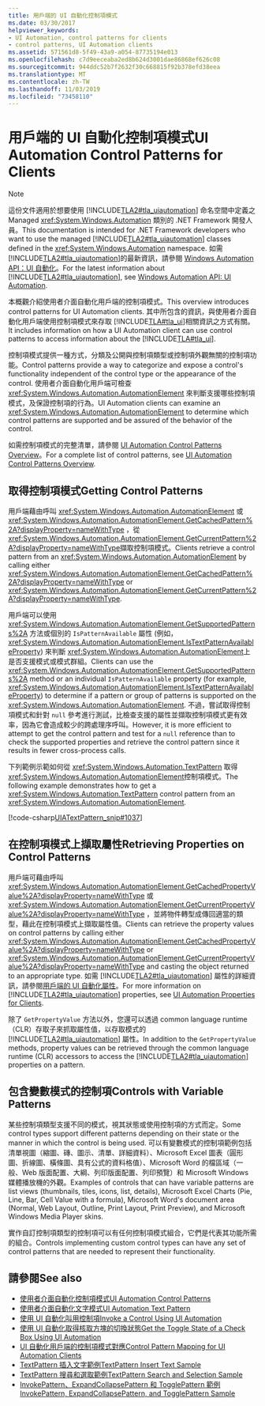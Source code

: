 ```yaml
---
title: 用戶端的 UI 自動化控制項模式
ms.date: 03/30/2017
helpviewer_keywords:
- UI Automation, control patterns for clients
- control patterns, UI Automation clients
ms.assetid: 571561d8-5f49-43a9-a054-87735194e013
ms.openlocfilehash: c7d9eeceaba2ed8b624d3001dae86868ef626c08
ms.sourcegitcommit: 944ddc52b7f2632f30c668815f92b378efd38eea
ms.translationtype: MT
ms.contentlocale: zh-TW
ms.lasthandoff: 11/03/2019
ms.locfileid: "73458110"
---
```

# <a name="ui-automation-control-patterns-for-clients"></a><span data-ttu-id="8f435-102">用戶端的 UI 自動化控制項模式</span><span class="sxs-lookup"><span data-stu-id="8f435-102">UI Automation Control Patterns for Clients</span></span>
> [!NOTE]
> <span data-ttu-id="8f435-103">這份文件適用於想要使用 [!INCLUDE[TLA2#tla_uiautomation](../../../includes/tla2sharptla-uiautomation-md.md)] 命名空間中定義之 Managed <xref:System.Windows.Automation> 類別的 .NET Framework 開發人員。</span><span class="sxs-lookup"><span data-stu-id="8f435-103">This documentation is intended for .NET Framework developers who want to use the managed [!INCLUDE[TLA2#tla_uiautomation](../../../includes/tla2sharptla-uiautomation-md.md)] classes defined in the <xref:System.Windows.Automation> namespace.</span></span> <span data-ttu-id="8f435-104">如需 [!INCLUDE[TLA2#tla_uiautomation](../../../includes/tla2sharptla-uiautomation-md.md)]的最新資訊，請參閱 [Windows Automation API：UI 自動化](https://go.microsoft.com/fwlink/?LinkID=156746)。</span><span class="sxs-lookup"><span data-stu-id="8f435-104">For the latest information about [!INCLUDE[TLA2#tla_uiautomation](../../../includes/tla2sharptla-uiautomation-md.md)], see [Windows Automation API: UI Automation](https://go.microsoft.com/fwlink/?LinkID=156746).</span></span>  
  
 <span data-ttu-id="8f435-105">本概觀介紹使用者介面自動化用戶端的控制項模式。</span><span class="sxs-lookup"><span data-stu-id="8f435-105">This overview introduces control patterns for UI Automation clients.</span></span> <span data-ttu-id="8f435-106">其中所包含的資訊，與使用者介面自動化用戶端使用控制項模式來存取 [!INCLUDE[TLA#tla_ui](../../../includes/tlasharptla-ui-md.md)]相關資訊之方式有關。</span><span class="sxs-lookup"><span data-stu-id="8f435-106">It includes information on how a UI Automation client can use control patterns to access information about the [!INCLUDE[TLA#tla_ui](../../../includes/tlasharptla-ui-md.md)].</span></span>  
  
 <span data-ttu-id="8f435-107">控制項模式提供一種方式，分類及公開與控制項類型或控制項外觀無關的控制項功能。</span><span class="sxs-lookup"><span data-stu-id="8f435-107">Control patterns provide a way to categorize and expose a control's functionality independent of the control type or the appearance of the control.</span></span> <span data-ttu-id="8f435-108">使用者介面自動化用戶端可檢查 <xref:System.Windows.Automation.AutomationElement> 來判斷支援哪些控制項模式，及保證控制項的行為。</span><span class="sxs-lookup"><span data-stu-id="8f435-108">UI Automation clients can examine an <xref:System.Windows.Automation.AutomationElement> to determine which control patterns are supported and be assured of the behavior of the control.</span></span>  
  
 <span data-ttu-id="8f435-109">如需控制項模式的完整清單，請參閱 [UI Automation Control Patterns Overview](ui-automation-control-patterns-overview.md)。</span><span class="sxs-lookup"><span data-stu-id="8f435-109">For a complete list of control patterns, see [UI Automation Control Patterns Overview](ui-automation-control-patterns-overview.md).</span></span>  
  
<a name="uiautomation_getting_control_patterns"></a>   
## <a name="getting-control-patterns"></a><span data-ttu-id="8f435-110">取得控制項模式</span><span class="sxs-lookup"><span data-stu-id="8f435-110">Getting Control Patterns</span></span>  
 <span data-ttu-id="8f435-111">用戶端藉由呼叫 <xref:System.Windows.Automation.AutomationElement> 或 <xref:System.Windows.Automation.AutomationElement.GetCachedPattern%2A?displayProperty=nameWithType> ，從 <xref:System.Windows.Automation.AutomationElement.GetCurrentPattern%2A?displayProperty=nameWithType>擷取控制項模式。</span><span class="sxs-lookup"><span data-stu-id="8f435-111">Clients retrieve a control pattern from an <xref:System.Windows.Automation.AutomationElement> by calling either <xref:System.Windows.Automation.AutomationElement.GetCachedPattern%2A?displayProperty=nameWithType> or <xref:System.Windows.Automation.AutomationElement.GetCurrentPattern%2A?displayProperty=nameWithType>.</span></span>  
  
 <span data-ttu-id="8f435-112">用戶端可以使用 <xref:System.Windows.Automation.AutomationElement.GetSupportedPatterns%2A> 方法或個別的 `IsPatternAvailable` 屬性 (例如， <xref:System.Windows.Automation.AutomationElement.IsTextPatternAvailableProperty>) 來判斷 <xref:System.Windows.Automation.AutomationElement>上是否支援模式或模式群組。</span><span class="sxs-lookup"><span data-stu-id="8f435-112">Clients can use the <xref:System.Windows.Automation.AutomationElement.GetSupportedPatterns%2A> method or an individual `IsPatternAvailable` property (for example, <xref:System.Windows.Automation.AutomationElement.IsTextPatternAvailableProperty>) to determine if a pattern or group of patterns is supported on the <xref:System.Windows.Automation.AutomationElement>.</span></span> <span data-ttu-id="8f435-113">不過，嘗試取得控制項模式和針對 `null` 參考進行測試，比檢查支援的屬性並擷取控制項模式更有效率，因為它會造成較少的跨處理序呼叫。</span><span class="sxs-lookup"><span data-stu-id="8f435-113">However, it is more efficient to attempt to get the control pattern and test for a `null` reference than to check the supported properties and retrieve the control pattern since it results in fewer cross-process calls.</span></span>  
  
 <span data-ttu-id="8f435-114">下列範例示範如何從 <xref:System.Windows.Automation.TextPattern> 取得 <xref:System.Windows.Automation.AutomationElement>控制項模式。</span><span class="sxs-lookup"><span data-stu-id="8f435-114">The following example demonstrates how to get a <xref:System.Windows.Automation.TextPattern> control pattern from an <xref:System.Windows.Automation.AutomationElement>.</span></span>  
  
 [!code-csharp[UIATextPattern_snip#1037](../../../samples/snippets/csharp/VS_Snippets_Wpf/UIATextPattern_snip/CSharp/SearchWindow.cs#1037)]  
  
<a name="uiautomation_properties_on_control_patterns"></a>   
## <a name="retrieving-properties-on-control-patterns"></a><span data-ttu-id="8f435-115">在控制項模式上擷取屬性</span><span class="sxs-lookup"><span data-stu-id="8f435-115">Retrieving Properties on Control Patterns</span></span>  
 <span data-ttu-id="8f435-116">用戶端可藉由呼叫 <xref:System.Windows.Automation.AutomationElement.GetCachedPropertyValue%2A?displayProperty=nameWithType> 或 <xref:System.Windows.Automation.AutomationElement.GetCurrentPropertyValue%2A?displayProperty=nameWithType> ，並將物件轉型成傳回適當的類型，藉此在控制項模式上擷取屬性值。</span><span class="sxs-lookup"><span data-stu-id="8f435-116">Clients can retrieve the property values on control patterns by calling either <xref:System.Windows.Automation.AutomationElement.GetCachedPropertyValue%2A?displayProperty=nameWithType> or <xref:System.Windows.Automation.AutomationElement.GetCurrentPropertyValue%2A?displayProperty=nameWithType> and casting the object returned to an appropriate type.</span></span> <span data-ttu-id="8f435-117">如需 [!INCLUDE[TLA2#tla_uiautomation](../../../includes/tla2sharptla-uiautomation-md.md)] 屬性的詳細資訊，請參閱[用戶端的 UI 自動化屬性](ui-automation-properties-for-clients.md)。</span><span class="sxs-lookup"><span data-stu-id="8f435-117">For more information on [!INCLUDE[TLA2#tla_uiautomation](../../../includes/tla2sharptla-uiautomation-md.md)] properties, see [UI Automation Properties for Clients](ui-automation-properties-for-clients.md).</span></span>  
  
 <span data-ttu-id="8f435-118">除了 `GetPropertyValue` 方法以外，您還可以透過 common language runtime （CLR）存取子來抓取屬性值，以存取模式的 [!INCLUDE[TLA2#tla_uiautomation](../../../includes/tla2sharptla-uiautomation-md.md)] 屬性。</span><span class="sxs-lookup"><span data-stu-id="8f435-118">In addition to the `GetPropertyValue` methods, property values can be retrieved through the common language runtime (CLR) accessors to access the [!INCLUDE[TLA2#tla_uiautomation](../../../includes/tla2sharptla-uiautomation-md.md)] properties on a pattern.</span></span>  
  
<a name="uiautomation_with_variable_patterns"></a>   
## <a name="controls-with-variable-patterns"></a><span data-ttu-id="8f435-119">包含變數模式的控制項</span><span class="sxs-lookup"><span data-stu-id="8f435-119">Controls with Variable Patterns</span></span>  
 <span data-ttu-id="8f435-120">某些控制項類型支援不同的模式，視其狀態或使用控制項的方式而定。</span><span class="sxs-lookup"><span data-stu-id="8f435-120">Some control types support different patterns depending on their state or the manner in which the control is being used.</span></span> <span data-ttu-id="8f435-121">可以有變數模式的控制項範例包括清單視圖（縮圖、磚、圖示、清單、詳細資料）、Microsoft Excel 圖表（圓形圖、折線圖、橫條圖、具有公式的資料格值）、Microsoft Word 的檔區域（一般、Web 版面配置、大綱、列印版面配置、列印預覽）和 Microsoft Windows 媒體播放機的外觀。</span><span class="sxs-lookup"><span data-stu-id="8f435-121">Examples of controls that can have variable patterns are list views (thumbnails, tiles, icons, list, details), Microsoft Excel Charts (Pie, Line, Bar, Cell Value with a formula), Microsoft Word's document area (Normal, Web Layout, Outline, Print Layout, Print Preview), and Microsoft Windows Media Player skins.</span></span>  
  
 <span data-ttu-id="8f435-122">實作自訂控制項類型的控制項可以有任何控制項模式組合，它們是代表其功能所需的組合。</span><span class="sxs-lookup"><span data-stu-id="8f435-122">Controls implementing custom control types can have any set of control patterns that are needed to represent their functionality.</span></span>  
  
## <a name="see-also"></a><span data-ttu-id="8f435-123">請參閱</span><span class="sxs-lookup"><span data-stu-id="8f435-123">See also</span></span>

- [<span data-ttu-id="8f435-124">使用者介面自動化控制項模式</span><span class="sxs-lookup"><span data-stu-id="8f435-124">UI Automation Control Patterns</span></span>](ui-automation-control-patterns.md)
- [<span data-ttu-id="8f435-125">使用者介面自動化文字模式</span><span class="sxs-lookup"><span data-stu-id="8f435-125">UI Automation Text Pattern</span></span>](ui-automation-text-pattern.md)
- [<span data-ttu-id="8f435-126">使用 UI 自動化叫用控制項</span><span class="sxs-lookup"><span data-stu-id="8f435-126">Invoke a Control Using UI Automation</span></span>](invoke-a-control-using-ui-automation.md)
- [<span data-ttu-id="8f435-127">使用 UI 自動化取得核取方塊的切換狀態</span><span class="sxs-lookup"><span data-stu-id="8f435-127">Get the Toggle State of a Check Box Using UI Automation</span></span>](get-the-toggle-state-of-a-check-box-using-ui-automation.md)
- [<span data-ttu-id="8f435-128">UI 自動化用戶端的控制項模式對應</span><span class="sxs-lookup"><span data-stu-id="8f435-128">Control Pattern Mapping for UI Automation Clients</span></span>](control-pattern-mapping-for-ui-automation-clients.md)
- [<span data-ttu-id="8f435-129">TextPattern 插入文字範例</span><span class="sxs-lookup"><span data-stu-id="8f435-129">TextPattern Insert Text Sample</span></span>](https://github.com/Microsoft/WPF-Samples/tree/master/Accessibility/InsertText)
- [<span data-ttu-id="8f435-130">TextPattern 搜尋和選取範例</span><span class="sxs-lookup"><span data-stu-id="8f435-130">TextPattern Search and Selection Sample</span></span>](https://github.com/Microsoft/WPF-Samples/tree/master/Accessibility/FindText)
- [<span data-ttu-id="8f435-131">InvokePattern、ExpandCollapsePattern 和 TogglePattern 範例</span><span class="sxs-lookup"><span data-stu-id="8f435-131">InvokePattern, ExpandCollapsePattern, and TogglePattern Sample</span></span>](https://github.com/Microsoft/WPF-Samples/tree/master/Accessibility/InvokePattern)
